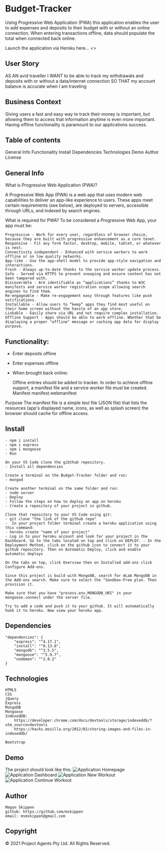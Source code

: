 # Budget-Tracker

Using Progressive Web Application (PWA) this application enables the user to add expenses and deposits to their budget with or without an online connection. When entering transactions offline, data should populate the total when connected back online.

Launch the application via Heroku here... <>

## User Story

AS AN avid traveller I WANT to be able to track my withdrawals and deposits with or without a data/internet connection
SO THAT my account balance is accurate when I am traveling

## Business Context
Giving users a fast and easy way to track their money is important, but allowing them to access that information anytime is even more important. Having offline functionality is paramount to our applications success.

## Table of contents
General Info
Functionality
Install
Dependencies
Technologies
Demo
Author
License

## General Info
What is Progressive Web Application (PWA)?

A Progressive Web App (PWA) is a web app that uses modern web capabilities to deliver an app-like experience to users. These apps meet certain requirements (see below), are deployed to servers, accessible through URLs, and indexed by search engines.

What is required for PWA?
To be considered a Progressive Web App, your app must be:

    Progressive - Work for every user, regardless of browser choice, because they are built with progressive enhancement as a core tenet.
    Responsive - Fit any form factor, desktop, mobile, tablet, or whatever is next.
    Connectivity independent - Enhanced with service workers to work offline or on low quality networks.
    App-like - Use the app-shell model to provide app-style navigation and interactions.
    Fresh - Always up-to-date thanks to the service worker update process.
    Safe - Served via HTTPS to prevent snooping and ensure content has not been tampered with.
    Discoverable - Are identifiable as “applications” thanks to W3C manifests and service worker registration scope allowing search engines to find them.
    Re-engageable - Make re-engagement easy through features like push notifications.
    Installable - Allow users to “keep” apps they find most useful on their home screen without the hassle of an app store.
    Linkable - Easily share via URL and not require complex installation.
    Offline Support - Apps should be able to work offline. Whether that be displaying a proper "offline" message or caching app data for display purpose.

## Functionality:

- Enter deposits offline
- Enter expenses offline
- When brought back online:

    Offline entries should be added to tracker.
    In order to achieve offline support, a manifest file and a service worker file must be created.
    Manifest manifest.webmanifest

Purpose
    The manifest file is a simple text file (JSON file) that lists the resources (app's displayed name, icons, as well as splash screen) the browser should cache for offline access.

## Install

    - npm i install
    - npm i express
    - npm i mongoose
    - Run

    On your VS Code clone the gibthub repository.
    - Install all dependencies

    Create a terminal on the Budget-Tracker folder and run:
    - mongod

    Create another terminal on the same folder and run:
    - node server
    - Deploy
    - Follow the steps on how to deploy an app on heroku
    - Create a repository of your project in github.

    Clone that repository to your VS Code using git:
    - git clone "the link of the github repo"
    -  In your project folder terminal create a heroku application using this command:
    - heroku create "name of your project"
    - Log in to your heroku account and look for your project in the Dashboard. Go to the tabs located on top and click on DEPLOY. - In the Deployment Method, click on the github icon to connect it to your github repository. Then on Automatic Deploy, click and enable automatic deploys

    On the tabs on top, click Overview then on Installed add-ons click Configure Add-ons.

    Since this project is build with MongoDB, search for mLab MongoDB in the Add-ons search. Make sure to select the "Sandbox-Free plan. Then provision it.

    Make sure that you have "process.env.MONGODB_URI" in your mongoose.connect under the server file.

    Try to add a code and push it to your github. It will automatically hook it to heroku. Now view your heroku app.

## Dependencies
    "dependencies": {
        "express": "^4.17.1",
        "install": "^0.13.0",
        "mongodb": "^3.5.5",
        "mongoose": "^5.9.7",
        "nodemon": "^2.0.2"
    }
## Technologies
    HTML5
    CSS
    jQuery
    Express
    MongoDB
    Mongoose
    IndexedDB: 
        https://developer.chrome.com/docs/devtools/storage/indexeddb/?utm_source=devtools
        https://hacks.mozilla.org/2012/02/storing-images-and-files-in-indexeddb/

    Bootstrap

## Demo

The project should look like this:
![Application Homepage](public/img/homepage.PNG)
![Application Dashboard](public/img/dashboard.PNG)
![Application New Workout](public/img/newworkout.PNG)
![Application Continue Workout](public/img/continueworkout.PNG)

## Author
    Megan Skippen
    github: https://github.com/mskippen
    email: msmskippen@gmail.com

## Copyright
© 2021 Project Agents Pty Ltd. All Rights Reserved.
